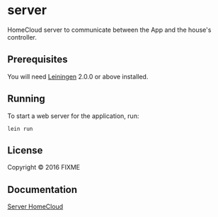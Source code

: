 # server

HomeCloud server to communicate between the App and the house's controller.

## Prerequisites

You will need [Leiningen][] 2.0.0 or above installed.

[leiningen]: https://github.com/technomancy/leiningen

## Running

To start a web server for the application, run:

    lein run

## License

Copyright © 2016 FIXME

## Documentation

[Server HomeCloud](https://google.com)
